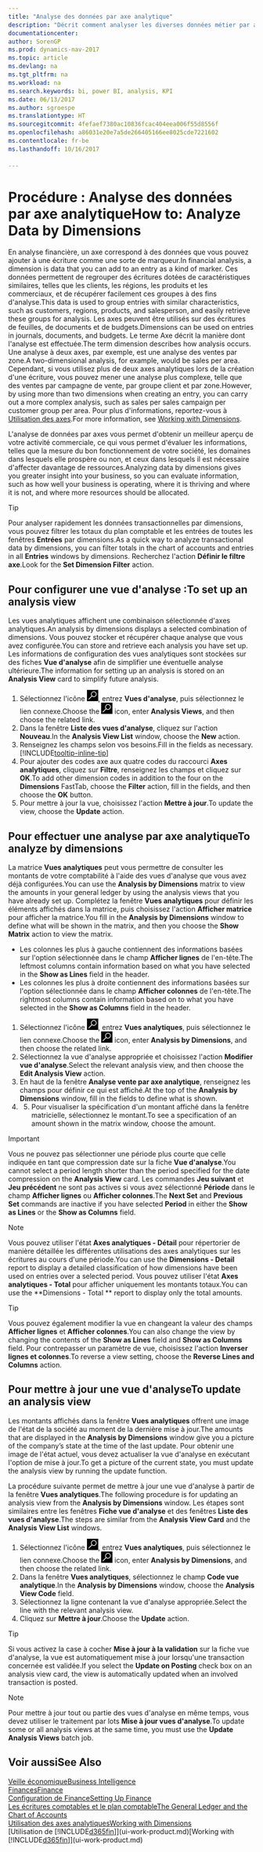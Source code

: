 ```yaml
---
title: "Analyse des données par axe analytique"
description: "Décrit comment analyser les diverses données métier par axe analytique."
documentationcenter: 
author: SorenGP
ms.prod: dynamics-nav-2017
ms.topic: article
ms.devlang: na
ms.tgt_pltfrm: na
ms.workload: na
ms.search.keywords: bi, power BI, analysis, KPI
ms.date: 06/13/2017
ms.author: sgroespe
ms.translationtype: HT
ms.sourcegitcommit: 4fefaef7380ac10836fcac404eea006f55d8556f
ms.openlocfilehash: a86031e20e7a5de266405166ee8025cde7221602
ms.contentlocale: fr-be
ms.lasthandoff: 10/16/2017

---
```

#  <a name="how-to-analyze-data-by-dimensions"></a><span data-ttu-id="8e3e4-103">Procédure : Analyse des données par axe analytique</span><span class="sxs-lookup"><span data-stu-id="8e3e4-103">How to: Analyze Data by Dimensions</span></span>
<span data-ttu-id="8e3e4-104">En analyse financière, un axe correspond à des données que vous pouvez ajouter à une écriture comme une sorte de marqueur.</span><span class="sxs-lookup"><span data-stu-id="8e3e4-104">In financial analysis, a dimension is data that you can add to an entry as a kind of marker.</span></span> <span data-ttu-id="8e3e4-105">Ces données permettent de regrouper des écritures dotées de caractéristiques similaires, telles que les clients, les régions, les produits et les commerciaux, et de récupérer facilement ces groupes à des fins d'analyse.</span><span class="sxs-lookup"><span data-stu-id="8e3e4-105">This data is used to group entries with similar characteristics, such as customers, regions, products, and salesperson, and easily retrieve these groups for analysis.</span></span> <span data-ttu-id="8e3e4-106">Les axes peuvent être utilisés sur des écritures de feuilles, de documents et de budgets.</span><span class="sxs-lookup"><span data-stu-id="8e3e4-106">Dimensions can be used on entries in journals, documents, and budgets.</span></span> <span data-ttu-id="8e3e4-107">Le terme Axe décrit la manière dont l'analyse est effectuée.</span><span class="sxs-lookup"><span data-stu-id="8e3e4-107">The term dimension describes how analysis occurs.</span></span> <span data-ttu-id="8e3e4-108">Une analyse à deux axes, par exemple, est une analyse des ventes par zone.</span><span class="sxs-lookup"><span data-stu-id="8e3e4-108">A two-dimensional analysis, for example, would be sales per area.</span></span> <span data-ttu-id="8e3e4-109">Cependant, si vous utilisez plus de deux axes analytiques lors de la création d'une écriture, vous pouvez mener une analyse plus complexe, telle que des ventes par campagne de vente, par groupe client et par zone.</span><span class="sxs-lookup"><span data-stu-id="8e3e4-109">However, by using more than two dimensions when creating an entry, you can carry out a more complex analysis, such as sales per sales campaign per customer group per area.</span></span> <span data-ttu-id="8e3e4-110">Pour plus d'informations, reportez-vous à [Utilisation des axes](finance-dimensions.md).</span><span class="sxs-lookup"><span data-stu-id="8e3e4-110">For more information, see [Working with Dimensions](finance-dimensions.md).</span></span>

<span data-ttu-id="8e3e4-111">L'analyse de données par axes vous permet d'obtenir un meilleur aperçu de votre activité commerciale, ce qui vous permet d'évaluer les informations, telles que la mesure du bon fonctionnement de votre société, les domaines dans lesquels elle prospère ou non, et ceux dans lesquels il est nécessaire d'affecter davantage de ressources.</span><span class="sxs-lookup"><span data-stu-id="8e3e4-111">Analyzing data by dimensions gives you greater insight into your business, so you can evaluate information, such as how well your business is operating, where it is thriving and where it is not, and where more resources should be allocated.</span></span>

> [!TIP]
> <span data-ttu-id="8e3e4-112">Pour analyser rapidement les données transactionnelles par dimensions, vous pouvez filtrer les totaux du plan comptable et les entrées de toutes les fenêtres **Entrées** par dimensions.</span><span class="sxs-lookup"><span data-stu-id="8e3e4-112">As a quick way to analyze transactional data by dimensions, you can filter totals in the chart of accounts and entries in all **Entries** windows by dimensions.</span></span> <span data-ttu-id="8e3e4-113">Recherchez l'action **Définir le filtre axe**.</span><span class="sxs-lookup"><span data-stu-id="8e3e4-113">Look for the **Set Dimension Filter** action.</span></span>

## <a name="to-set-up-an-analysis-view"></a><span data-ttu-id="8e3e4-114">Pour configurer une vue d'analyse :</span><span class="sxs-lookup"><span data-stu-id="8e3e4-114">To set up an analysis view</span></span>  
<span data-ttu-id="8e3e4-115">Les vues analytiques affichent une combinaison sélectionnée d'axes analytiques.</span><span class="sxs-lookup"><span data-stu-id="8e3e4-115">An analysis by dimensions displays a selected combination of dimensions.</span></span> <span data-ttu-id="8e3e4-116">Vous pouvez stocker et récupérer chaque analyse que vous avez configurée.</span><span class="sxs-lookup"><span data-stu-id="8e3e4-116">You can store and retrieve each analysis you have set up.</span></span> <span data-ttu-id="8e3e4-117">Les informations de configuration des vues analytiques sont stockées sur des fiches **Vue d'analyse** afin de simplifier une éventuelle analyse ultérieure.</span><span class="sxs-lookup"><span data-stu-id="8e3e4-117">The information for setting up an analysis is stored on an **Analysis View** card to simplify future analysis.</span></span>  

1. <span data-ttu-id="8e3e4-118">Sélectionnez l'icône ![Page ou état pour la recherche](media/ui-search/search_small.png "Page ou état pour la recherche"), entrez **Vues d'analyse**, puis sélectionnez le lien connexe.</span><span class="sxs-lookup"><span data-stu-id="8e3e4-118">Choose the ![Search for Page or Report](media/ui-search/search_small.png "Search for Page or Report icon") icon, enter **Analysis Views**, and then choose the related link.</span></span>  
2. <span data-ttu-id="8e3e4-119">Dans la fenêtre **Liste des vues d'analyse**, cliquez sur l'action **Nouveau**.</span><span class="sxs-lookup"><span data-stu-id="8e3e4-119">In the **Analysis View List** window, choose the **New** action.</span></span>
3. <span data-ttu-id="8e3e4-120">Renseignez les champs selon vos besoins.</span><span class="sxs-lookup"><span data-stu-id="8e3e4-120">Fill in the fields as necessary.</span></span> [!INCLUDE[tooltip-inline-tip](includes/tooltip-inline-tip_md.md)]
4. <span data-ttu-id="8e3e4-121">Pour ajouter des codes axe aux quatre codes du raccourci **Axes analytiques**, cliquez sur **Filtre**, renseignez les champs et cliquez sur **OK**.</span><span class="sxs-lookup"><span data-stu-id="8e3e4-121">To add other dimension codes in addition to the four on the **Dimensions** FastTab, choose the **Filter** action, fill in the fields, and then choose the **OK** button.</span></span>  
5. <span data-ttu-id="8e3e4-122">Pour mettre à jour la vue, choisissez l'action **Mettre à jour**.</span><span class="sxs-lookup"><span data-stu-id="8e3e4-122">To update the view, choose the **Update** action.</span></span>

## <a name="to-analyze-by-dimensions"></a><span data-ttu-id="8e3e4-123">Pour effectuer une analyse par axe analytique</span><span class="sxs-lookup"><span data-stu-id="8e3e4-123">To analyze by dimensions</span></span>
<span data-ttu-id="8e3e4-124">La matrice **Vues analytiques** peut vous permettre de consulter les montants de votre comptabilité à l'aide des vues d'analyse que vous avez déjà configurées.</span><span class="sxs-lookup"><span data-stu-id="8e3e4-124">You can use the **Analysis by Dimensions** matrix to view the amounts in your general ledger by using the analysis views that you have already set up.</span></span> <span data-ttu-id="8e3e4-125">Complétez la fenêtre **Vues analytiques** pour définir les éléments affichés dans la matrice, puis choisissez l'action **Afficher matrice** pour afficher la matrice.</span><span class="sxs-lookup"><span data-stu-id="8e3e4-125">You fill in the **Analysis by Dimensions** window to define what will be shown in the matrix, and then you choose the **Show Matrix** action to view the matrix.</span></span>  

- <span data-ttu-id="8e3e4-126">Les colonnes les plus à gauche contiennent des informations basées sur l'option sélectionnée dans le champ **Afficher lignes** de l'en-tête.</span><span class="sxs-lookup"><span data-stu-id="8e3e4-126">The leftmost columns contain information based on what you have selected in the **Show as Lines** field in the header.</span></span>  
- <span data-ttu-id="8e3e4-127">Les colonnes les plus à droite contiennent des informations basées sur l'option sélectionnée dans le champ **Afficher colonnes** de l'en-tête.</span><span class="sxs-lookup"><span data-stu-id="8e3e4-127">The rightmost columns contain information based on to what you have selected in the **Show as Columns** field in the header.</span></span>  

1. <span data-ttu-id="8e3e4-128">Sélectionnez l'icône ![Page ou état pour la recherche](media/ui-search/search_small.png "Page ou état pour la recherche"), entrez **Vues analytiques**, puis sélectionnez le lien connexe.</span><span class="sxs-lookup"><span data-stu-id="8e3e4-128">Choose the ![Search for Page or Report](media/ui-search/search_small.png "Search for Page or Report icon") icon, enter **Analysis by Dimensions**, and then choose the related link.</span></span>  
2. <span data-ttu-id="8e3e4-129">Sélectionnez la vue d'analyse appropriée et choisissez l'action **Modifier vue d'analyse**.</span><span class="sxs-lookup"><span data-stu-id="8e3e4-129">Select the relevant analysis view,  and then choose the **Edit Analysis View** action.</span></span>
3. <span data-ttu-id="8e3e4-130">En haut de la fenêtre **Analyse vente par axe analytique**, renseignez les champs pour définir ce qui est affiché.</span><span class="sxs-lookup"><span data-stu-id="8e3e4-130">At the top of the **Analysis by Dimensions** window, fill in the fields to define what is shown.</span></span>
4. 5. <span data-ttu-id="8e3e4-131">Pour visualiser la spécification d'un montant affiché dans la fenêtre matricielle, sélectionnez le montant.</span><span class="sxs-lookup"><span data-stu-id="8e3e4-131">To see a specification of an amount shown in the matrix window, choose the amount.</span></span>  

> [!IMPORTANT]  
>   <span data-ttu-id="8e3e4-132">Vous ne pouvez pas sélectionner une période plus courte que celle indiquée en tant que compression date sur la fiche **Vue d'analyse**.</span><span class="sxs-lookup"><span data-stu-id="8e3e4-132">You cannot select a period length shorter than the period specified for the date compression on the **Analysis View** card.</span></span> <span data-ttu-id="8e3e4-133">Les commandes **Jeu suivant** et **Jeu précédent** ne sont pas actives si vous avez sélectionné **Période** dans le champ **Afficher lignes** ou **Afficher colonnes**.</span><span class="sxs-lookup"><span data-stu-id="8e3e4-133">The **Next Set** and **Previous Set** commands are inactive if you have selected **Period** in either the **Show as Lines** or the **Show as Columns** field.</span></span>  

> [!NOTE]  
>   <span data-ttu-id="8e3e4-134">Vous pouvez utiliser l'état **Axes analytiques - Détail** pour répertorier de manière détaillée les différentes utilisations des axes analytiques sur les écritures au cours d'une période.</span><span class="sxs-lookup"><span data-stu-id="8e3e4-134">You can use the **Dimensions - Detail** report to display a detailed classification of how dimensions have been used on entries over a selected period.</span></span> <span data-ttu-id="8e3e4-135">Vous pouvez utiliser l'état **Axes analytiques - Total** pour afficher uniquement les montants totaux.</span><span class="sxs-lookup"><span data-stu-id="8e3e4-135">You can use the **Dimensions - Total ** report to display only the total amounts.</span></span>  

> [!TIP]  
>   <span data-ttu-id="8e3e4-136">Vous pouvez également modifier la vue en changeant la valeur des champs **Afficher lignes** et **Afficher colonnes**.</span><span class="sxs-lookup"><span data-stu-id="8e3e4-136">You can also change the view by changing the contents of the **Show as Lines** field and **Show as Columns** field.</span></span> <span data-ttu-id="8e3e4-137">Pour contrepasser un paramètre de vue, choisissez l'action **Inverser lignes et colonnes**.</span><span class="sxs-lookup"><span data-stu-id="8e3e4-137">To reverse a view setting, choose the **Reverse Lines and Columns** action.</span></span>

## <a name="to-update-an-analysis-view"></a><span data-ttu-id="8e3e4-138">Pour mettre à jour une vue d'analyse</span><span class="sxs-lookup"><span data-stu-id="8e3e4-138">To update an analysis view</span></span>  
<span data-ttu-id="8e3e4-139">Les montants affichés dans la fenêtre **Vues analytiques** offrent une image de l'état de la société au moment de la dernière mise à jour.</span><span class="sxs-lookup"><span data-stu-id="8e3e4-139">The amounts that are displayed in the **Analysis by Dimensions** window give you a picture of the company’s state at the time of the last update.</span></span> <span data-ttu-id="8e3e4-140">Pour obtenir une image de l'état actuel, vous devez actualiser la vue d'analyse en exécutant l'option de mise à jour.</span><span class="sxs-lookup"><span data-stu-id="8e3e4-140">To get a picture of the current state, you must update the analysis view by running the update function.</span></span>

<span data-ttu-id="8e3e4-141">La procédure suivante permet de mettre à jour une vue d'analyse à partir de la fenêtre **Vues analytiques**.</span><span class="sxs-lookup"><span data-stu-id="8e3e4-141">The following procedure is for updating an analysis view from the **Analysis by Dimensions** window.</span></span> <span data-ttu-id="8e3e4-142">Les étapes sont similaires entre les fenêtres **Fiche vue d'analyse** et des fenêtres **Liste des vues d'analyse**.</span><span class="sxs-lookup"><span data-stu-id="8e3e4-142">The steps are similar from the **Analysis View Card** and the **Analysis View List** windows.</span></span>  

1. <span data-ttu-id="8e3e4-143">Sélectionnez l'icône ![Page ou état pour la recherche](media/ui-search/search_small.png "Page ou état pour la recherche"), entrez **Vues analytiques**, puis sélectionnez le lien connexe.</span><span class="sxs-lookup"><span data-stu-id="8e3e4-143">Choose the ![Search for Page or Report](media/ui-search/search_small.png "Search for Page or Report icon") icon, enter **Analysis by Dimensions**, and then choose the related link.</span></span>  
2. <span data-ttu-id="8e3e4-144">Dans la fenêtre **Vues analytiques**, sélectionnez le champ **Code vue analytique**.</span><span class="sxs-lookup"><span data-stu-id="8e3e4-144">In the **Analysis by Dimensions** window, choose the **Analysis View Code** field.</span></span>  
3. <span data-ttu-id="8e3e4-145">Sélectionnez la ligne contenant la vue d'analyse appropriée.</span><span class="sxs-lookup"><span data-stu-id="8e3e4-145">Select the line with the relevant analysis view.</span></span>  
4. <span data-ttu-id="8e3e4-146">Cliquez sur **Mettre à jour**.</span><span class="sxs-lookup"><span data-stu-id="8e3e4-146">Choose the **Update** action.</span></span>  

> [!TIP]  
>   <span data-ttu-id="8e3e4-147">Si vous activez la case à cocher **Mise à jour à la validation** sur la fiche vue d'analyse, la vue est automatiquement mise à jour lorsqu'une transaction concernée est validée.</span><span class="sxs-lookup"><span data-stu-id="8e3e4-147">If you select the **Update on Posting** check box on an analysis view card, the view is automatically updated when an involved transaction is posted.</span></span>

> [!NOTE]  
>   <span data-ttu-id="8e3e4-148">Pour mettre à jour tout ou partie des vues d'analyse en même temps, vous devez utiliser le traitement par lots **Mise à jour vues d'analyse**.</span><span class="sxs-lookup"><span data-stu-id="8e3e4-148">To update some or all analysis views at the same time, you must use the **Update Analysis Views** batch job.</span></span>  

## <a name="see-also"></a><span data-ttu-id="8e3e4-149">Voir aussi</span><span class="sxs-lookup"><span data-stu-id="8e3e4-149">See Also</span></span>
[<span data-ttu-id="8e3e4-150">Veille économique</span><span class="sxs-lookup"><span data-stu-id="8e3e4-150">Business Intelligence</span></span>](bi.md)  
[<span data-ttu-id="8e3e4-151">Finances</span><span class="sxs-lookup"><span data-stu-id="8e3e4-151">Finance</span></span>](finance.md)  
[<span data-ttu-id="8e3e4-152">Configuration de Finance</span><span class="sxs-lookup"><span data-stu-id="8e3e4-152">Setting Up Finance</span></span>](finance-setup-finance.md)  
[<span data-ttu-id="8e3e4-153">Les écritures comptables et le plan comptable</span><span class="sxs-lookup"><span data-stu-id="8e3e4-153">The General Ledger and the Chart of Accounts</span></span>](finance-general-ledger.md)  
[<span data-ttu-id="8e3e4-154">Utilisation des axes analytiques</span><span class="sxs-lookup"><span data-stu-id="8e3e4-154">Working with Dimensions</span></span>](finance-dimensions.md)  
<span data-ttu-id="8e3e4-155">[Utilisation de [!INCLUDE[d365fin](includes/d365fin_md.md)]](ui-work-product.md)</span><span class="sxs-lookup"><span data-stu-id="8e3e4-155">[Working with [!INCLUDE[d365fin](includes/d365fin_md.md)]](ui-work-product.md)</span></span>  

